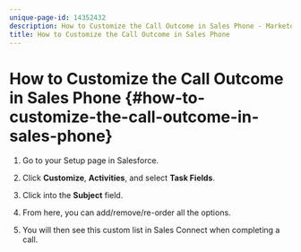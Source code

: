 ```yaml
---
unique-page-id: 14352432
description: How to Customize the Call Outcome in Sales Phone - Marketo Docs - Product Documentation
title: How to Customize the Call Outcome in Sales Phone
---
```


# How to Customize the Call Outcome in Sales Phone {#how-to-customize-the-call-outcome-in-sales-phone}

1. Go to your Setup page in Salesforce.

1. Click **Customize**, **Activities**, and select **Task Fields**.

1. Click into the **Subject** field.

1. From here, you can add/remove/re-order all the options.

1. You will then see this custom list in Sales Connect when completing a call.
